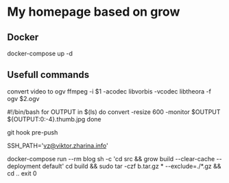 # My homepage based on grow

## Docker
docker-compose up -d

## Usefull commands
convert video to ogv
ffmpeg -i $1 -acodec libvorbis -vcodec libtheora -f ogv $2.ogv

#!/bin/bash
for OUTPUT in $(ls)
do
    convert -resize 600 -monitor $OUTPUT ${OUTPUT:0:-4}.thumb.jpg
done

git hook pre-push

SSH_PATH='vz@viktor.zharina.info'

docker-compose run --rm blog sh -c 'cd src && grow build --clear-cache --deployment default'
cd build && sudo tar -czf b.tar.gz * --exclude=./*.gz && cd ..
exit 0


